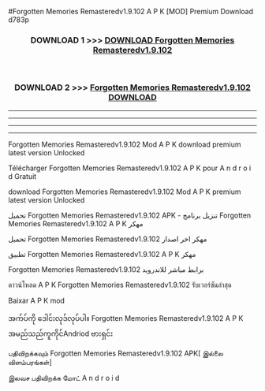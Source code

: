 #Forgotten Memories Remasteredv1.9.102 A P K [MOD] Premium Download d783p



<div align="center">

<h3>DOWNLOAD 1 >>> <a href="https://teeasianyam.web.app?sq=Forgotten Memories Remasteredv1.9.102">DOWNLOAD Forgotten Memories Remasteredv1.9.102 </a></h3><br>

<h3>DOWNLOAD 2 >>> <a href="https://teeasianyam.web.app?sq=Forgotten Memories Remasteredv1.9.102 ">Forgotten Memories Remasteredv1.9.102  DOWNLOAD </a></h3>

</div>


----------------------------------------------------------

----------------------------------------------------------

----------------------------------------------------------

----------------------------------------------------------


Forgotten Memories Remasteredv1.9.102  Mod A P K download premium latest version Unlocked

Télécharger Forgotten Memories Remasteredv1.9.102  A P K pour A n d r o i d Gratuit

download Forgotten Memories Remasteredv1.9.102  Mod A P K premium latest version Unlocked

تحميل Forgotten Memories Remasteredv1.9.102  APK - تنزيل برنامج Forgotten Memories Remasteredv1.9.102  A P K مهكر

تحميل Forgotten Memories Remasteredv1.9.102  مهكر اخر اصدار

تطبيق Forgotten Memories Remasteredv1.9.102  A P K مهكر

Forgotten Memories Remasteredv1.9.102  برابط مباشر للاندرويد

ดาวน์โหลด A P K Forgotten Memories Remasteredv1.9.102  รับเวอร์ชันล่าสุด

Baixar A P K mod

အက်ပ်ကို ဒေါင်းလုဒ်လုပ်ပါ။ Forgotten Memories Remasteredv1.9.102  A P K အမည်သည်ကူကိုင်Andriod ဗားရှင်း

பதிவிறக்கவும் Forgotten Memories Remasteredv1.9.102  APK[ இல்லை விளம்பரங்கள்] 
 
இலவச பதிவிறக்க மோட் A n d r o i d



